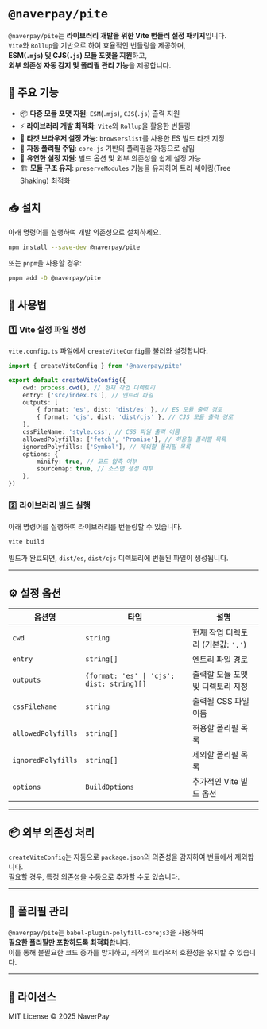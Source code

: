 # `@naverpay/pite`

`@naverpay/pite`는 **라이브러리 개발을 위한 Vite 번들러 설정 패키지**입니다.  
`Vite`와 `Rollup`을 기반으로 하여 효율적인 번들링을 제공하며,  
**ESM(`.mjs`) 및 CJS(`.js`) 모듈 포맷을 지원**하고,  
**외부 의존성 자동 감지 및 폴리필 관리 기능**을 제공합니다.

## 🚀 주요 기능

- 📦 **다중 모듈 포맷 지원**: `ESM`(`.mjs`), `CJS`(`.js`) 출력 지원
- ⚡ **라이브러리 개발 최적화**: `Vite`와 `Rollup`을 활용한 번들링
- 🎯 **타겟 브라우저 설정 가능**: `browserslist`를 사용한 ES 빌드 타겟 지정
- 🔄 **자동 폴리필 주입**: `core-js` 기반의 폴리필을 자동으로 삽입
- 🔧 **유연한 설정 지원**: 빌드 옵션 및 외부 의존성을 쉽게 설정 가능
- 🏗 **모듈 구조 유지**: `preserveModules` 기능을 유지하여 트리 셰이킹(Tree Shaking) 최적화

## 📥 설치

아래 명령어를 실행하여 개발 의존성으로 설치하세요.

```sh
npm install --save-dev @naverpay/pite
```

또는 `pnpm`을 사용할 경우:

```sh
pnpm add -D @naverpay/pite
```

## 📌 사용법

### 1️⃣ Vite 설정 파일 생성

`vite.config.ts` 파일에서 `createViteConfig`를 불러와 설정합니다.

```ts
import { createViteConfig } from '@naverpay/pite'

export default createViteConfig({
    cwd: process.cwd(), // 현재 작업 디렉토리
    entry: ['src/index.ts'], // 엔트리 파일
    outputs: [
        { format: 'es', dist: 'dist/es' }, // ES 모듈 출력 경로
        { format: 'cjs', dist: 'dist/cjs' }, // CJS 모듈 출력 경로
    ],
    cssFileName: 'style.css', // CSS 파일 출력 이름
    allowedPolyfills: ['fetch', 'Promise'], // 허용할 폴리필 목록
    ignoredPolyfills: ['Symbol'], // 제외할 폴리필 목록
    options: {
        minify: true, // 코드 압축 여부
        sourcemap: true, // 소스맵 생성 여부
    },
})
```

### 2️⃣ 라이브러리 빌드 실행

아래 명령어를 실행하여 라이브러리를 번들링할 수 있습니다.

```sh
vite build
```

빌드가 완료되면, `dist/es`, `dist/cjs` 디렉토리에 번들된 파일이 생성됩니다.

---

## ⚙️ 설정 옵션

| 옵션명                | 타입                           | 설명 |
|----------------------|----------------------------|-------------|
| `cwd`               | `string`                    | 현재 작업 디렉토리 (기본값: `'.'`) |
| `entry`             | `string[]`                  | 엔트리 파일 경로 |
| `outputs`           | `{format: 'es' \| 'cjs'; dist: string}[]` | 출력할 모듈 포맷 및 디렉토리 지정 |
| `cssFileName`       | `string`                    | 출력될 CSS 파일 이름 |
| `allowedPolyfills`  | `string[]`                  | 허용할 폴리필 목록 |
| `ignoredPolyfills`  | `string[]`                  | 제외할 폴리필 목록 |
| `options`           | `BuildOptions`              | 추가적인 Vite 빌드 옵션 |

---

## 📦 외부 의존성 처리

`createViteConfig`는 자동으로 `package.json`의 의존성을 감지하여 번들에서 제외합니다.  
필요할 경우, 특정 의존성을 수동으로 추가할 수도 있습니다.

---

## 🔄 폴리필 관리

`@naverpay/pite`는 `babel-plugin-polyfill-corejs3`을 사용하여  
**필요한 폴리필만 포함하도록 최적화**합니다.  
이를 통해 불필요한 코드 증가를 방지하고, 최적의 브라우저 호환성을 유지할 수 있습니다.

---

## 📜 라이선스

MIT License © 2025 NaverPay
